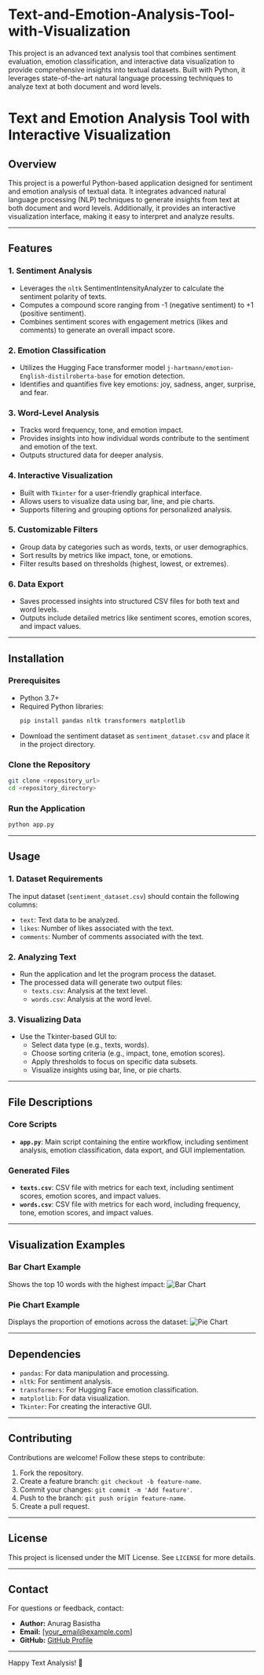 # Text-and-Emotion-Analysis-Tool-with-Visualization
This project is an advanced text analysis tool that combines sentiment evaluation, emotion classification, and interactive data visualization to provide comprehensive insights into textual datasets. Built with Python, it leverages state-of-the-art natural language processing techniques to analyze text at both document and word levels.

# Text and Emotion Analysis Tool with Interactive Visualization

## Overview
This project is a powerful Python-based application designed for sentiment and emotion analysis of textual data. It integrates advanced natural language processing (NLP) techniques to generate insights from text at both document and word levels. Additionally, it provides an interactive visualization interface, making it easy to interpret and analyze results.

---

## Features

### 1. **Sentiment Analysis**
- Leverages the `nltk` SentimentIntensityAnalyzer to calculate the sentiment polarity of texts.
- Computes a compound score ranging from -1 (negative sentiment) to +1 (positive sentiment).
- Combines sentiment scores with engagement metrics (likes and comments) to generate an overall impact score.

### 2. **Emotion Classification**
- Utilizes the Hugging Face transformer model `j-hartmann/emotion-English-distilroberta-base` for emotion detection.
- Identifies and quantifies five key emotions: joy, sadness, anger, surprise, and fear.

### 3. **Word-Level Analysis**
- Tracks word frequency, tone, and emotion impact.
- Provides insights into how individual words contribute to the sentiment and emotion of the text.
- Outputs structured data for deeper analysis.

### 4. **Interactive Visualization**
- Built with `Tkinter` for a user-friendly graphical interface.
- Allows users to visualize data using bar, line, and pie charts.
- Supports filtering and grouping options for personalized analysis.

### 5. **Customizable Filters**
- Group data by categories such as words, texts, or user demographics.
- Sort results by metrics like impact, tone, or emotions.
- Filter results based on thresholds (highest, lowest, or extremes).

### 6. **Data Export**
- Saves processed insights into structured CSV files for both text and word levels.
- Outputs include detailed metrics like sentiment scores, emotion scores, and impact values.

---

## Installation

### Prerequisites
- Python 3.7+
- Required Python libraries:
  ```bash
  pip install pandas nltk transformers matplotlib
  ```
- Download the sentiment dataset as `sentiment_dataset.csv` and place it in the project directory.

### Clone the Repository
```bash
git clone <repository_url>
cd <repository_directory>
```

### Run the Application
```bash
python app.py
```

---

## Usage

### 1. **Dataset Requirements**
The input dataset (`sentiment_dataset.csv`) should contain the following columns:
- `text`: Text data to be analyzed.
- `likes`: Number of likes associated with the text.
- `comments`: Number of comments associated with the text.

### 2. **Analyzing Text**
- Run the application and let the program process the dataset.
- The processed data will generate two output files:
  - `texts.csv`: Analysis at the text level.
  - `words.csv`: Analysis at the word level.

### 3. **Visualizing Data**
- Use the Tkinter-based GUI to:
  - Select data type (e.g., texts, words).
  - Choose sorting criteria (e.g., impact, tone, emotion scores).
  - Apply thresholds to focus on specific data subsets.
  - Visualize insights using bar, line, or pie charts.

---

## File Descriptions

### **Core Scripts**
- **`app.py`**: Main script containing the entire workflow, including sentiment analysis, emotion classification, data export, and GUI implementation.

### **Generated Files**
- **`texts.csv`**: CSV file with metrics for each text, including sentiment scores, emotion scores, and impact values.
- **`words.csv`**: CSV file with metrics for each word, including frequency, tone, emotion scores, and impact values.

---

## Visualization Examples
### Bar Chart Example
Shows the top 10 words with the highest impact:
![Bar Chart](images/bar_chart_example.png)

### Pie Chart Example
Displays the proportion of emotions across the dataset:
![Pie Chart](images/pie_chart_example.png)

---

## Dependencies
- `pandas`: For data manipulation and processing.
- `nltk`: For sentiment analysis.
- `transformers`: For Hugging Face emotion classification.
- `matplotlib`: For data visualization.
- `Tkinter`: For creating the interactive GUI.

---

## Contributing
Contributions are welcome! Follow these steps to contribute:
1. Fork the repository.
2. Create a feature branch: `git checkout -b feature-name`.
3. Commit your changes: `git commit -m 'Add feature'`.
4. Push to the branch: `git push origin feature-name`.
5. Create a pull request.

---

## License
This project is licensed under the MIT License. See `LICENSE` for more details.

---

## Contact
For questions or feedback, contact:
- **Author:** Anurag Basistha
- **Email:** [your_email@example.com]
- **GitHub:** [GitHub Profile](https://github.com/your_username)

---

Happy Text Analysis! 🎉

